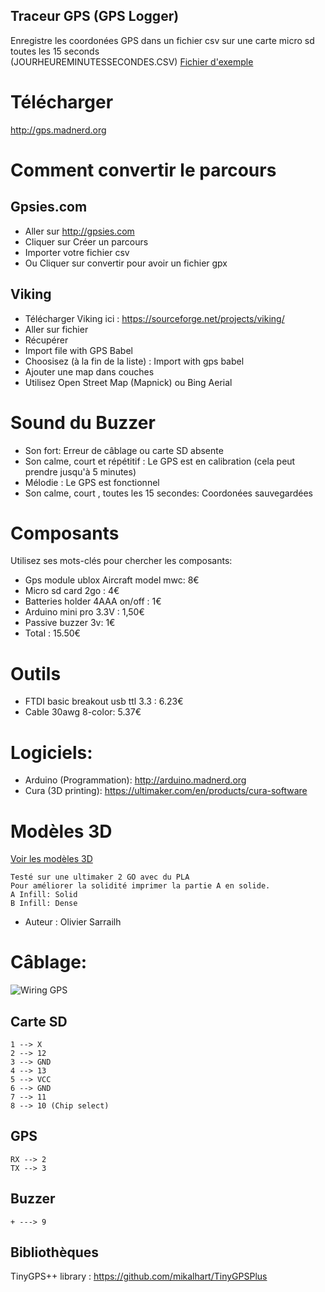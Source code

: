 Traceur GPS (GPS Logger) 
----------

Enregistre les coordonées GPS dans un fichier csv sur une carte micro sd toutes les 15 seconds   
(JOURHEUREMINUTESSECONDES.CSV)
[Fichier d'exemple](https://github.com/pigetArduino/gpsLogger/blob/master/doc/example.csv)

# Télécharger
http://gps.madnerd.org

# Comment convertir le parcours
## Gpsies.com
* Aller sur http://gpsies.com
* Cliquer sur Créer un parcours
* Importer votre fichier csv
* Ou Cliquer sur convertir pour avoir un fichier gpx

## Viking
* Télécharger Viking ici : https://sourceforge.net/projects/viking/
* Aller sur fichier
* Récupérer
* Import file with GPS Babel
* Choosisez (à la fin de la liste) : Import with gps babel
* Ajouter une map dans couches
* Utilisez Open Street Map (Mapnick) ou Bing Aerial

# Sound du Buzzer
* Son fort: Erreur de câblage ou carte SD absente
* Son calme, court et répétitif : Le GPS est en calibration (cela peut prendre jusqu'à 5 minutes)
* Mélodie : Le GPS est fonctionnel
* Son calme, court , toutes les 15 secondes:  Coordonées sauvegardées  

# Composants
Utilisez ses mots-clés pour chercher les composants:
* Gps module ublox Aircraft model mwc: 8€
* Micro sd card 2go : 4€
* Batteries holder 4AAA on/off : 1€ 
* Arduino mini pro 3.3V : 1,50€
* Passive buzzer 3v:  1€  
* Total : 15.50€   

# Outils
* FTDI basic breakout usb ttl 3.3 : 6.23€
* Cable 30awg  8-color: 5.37€
 

# Logiciels:
  * Arduino (Programmation): http://arduino.madnerd.org
  * Cura (3D printing): https://ultimaker.com/en/products/cura-software

# Modèles 3D
[Voir les modèles 3D](https://github.com/pigetArduino/gpsLogger/blob/master/3D/)
```
Testé sur une ultimaker 2 GO avec du PLA
Pour améliorer la solidité imprimer la partie A en solide.
A Infill: Solid
B Infill: Dense
```
* Auteur : Olivier Sarrailh   
 
# Câblage:
![Wiring GPS](https://github.com/pigetArduino/gpsLogger/blob/master/doc/gpsLogger_wiring.png)
##  Carte SD 
```
1 --> X
2 --> 12
3 --> GND
4 --> 13
5 --> VCC
6 --> GND
7 --> 11
8 --> 10 (Chip select)
```
##  GPS
```
RX --> 2
TX --> 3

```
## Buzzer
```
+ ---> 9
```

## Bibliothèques
TinyGPS++ library : https://github.com/mikalhart/TinyGPSPlus